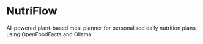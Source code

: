 # NutriFlow
AI-powered plant-based meal planner for personalised daily nutrition plans, using OpenFoodFacts and Ollama
